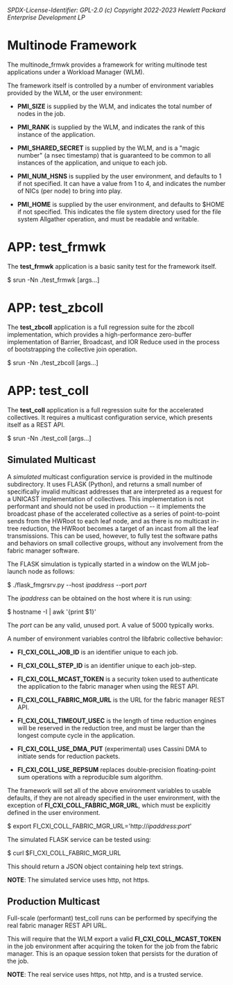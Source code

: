 *SPDX-License-Identifier: GPL-2.0 (c) Copyright 2022-2023 Hewlett Packard Enterprise Development LP*

# Multinode Framework

The multinode_frmwk provides a framework for writing multinode test applications
under a Workload Manager (WLM).

The framework itself is controlled by a number of environment variables provided
by the WLM, or the user environment:

- **PMI_SIZE** is supplied by the WLM, and indicates the total number of nodes in the
job.

- **PMI_RANK** is supplied by the WLM, and indicates the rank of this instance of the
application.

- **PMI_SHARED_SECRET** is supplied by the WLM, and is a "magic number" (a nsec
timestamp) that is guaranteed to be common to all instances of the application,
and unique to each job.

- **PMI_NUM_HSNS** is supplied by the user environment, and defaults to 1 if not
specified. It can have a value from 1 to 4, and indicates the number of NICs
(per node) to bring into play.

- **PMI_HOME** is supplied by the user environment, and defaults to $HOME if not
specified. This indicates the file system directory used for the file system
Allgather operation, and must be readable and writable.

# APP: test_frmwk

The **test_frmwk** application is a basic sanity test for the framework itself.

$ srun -Nn ./test_frmwk [args...]

# APP: test_zbcoll

The **test_zbcoll** application is a full regression suite for the zbcoll
implementation, which provides a high-performance zero-buffer implementation of
Barrier, Broadcast, and IOR Reduce used in the process of bootstrapping the
collective join operation.

$ srun -Nn ./test_zbcoll [args...]

# APP: test_coll

The **test_coll** application is a full regression suite for the accelerated
collectives. It requires a multicast configuration service, which presents
itself as a REST API.

$ srun -Nn ./test_coll [args...]

## Simulated Multicast ##

A *simulated* multicast configuration service is provided in the multinode
subdirectory. It uses FLASK (Python), and returns a small number of specifically
invalid multicast addresses that are interpreted as a request for a UNICAST
implementation of collectives. This implementation is not performant and should
not be used in production -- it implements the broadcast phase of the
accelerated collective as a series of point-to-point sends from the HWRoot to
each leaf node, and as there is no multicast in-tree reduction, the HWRoot
becomes a target of an incast from all the leaf transmissions. This can be used,
however, to fully test the software paths and behaviors on small collective
groups, without any involvement from the fabric manager software.

The FLASK simulation is typically started in a window on the WLM job-launch node
as follows:

$ ./flask_fmgrsrv.py --host *ipaddress* --port *port*

The *ipaddress* can be obtained on the host where it is run using:

$ hostname -I | awk '{print $1}'

The *port* can be any valid, unused port. A value of 5000 typically works.

A number of environment variables control the libfabric collective behavior:

- **FI_CXI_COLL_JOB_ID** is an identifier unique to each job.

- **FI_CXI_COLL_STEP_ID** is an identifier unique to each job-step.

- **FI_CXI_COLL_MCAST_TOKEN** is a security token used to authenticate the
application to the fabric manager when using the REST API.

- **FI_CXI_COLL_FABRIC_MGR_URL** is the URL for the fabric manager REST API.

- **FI_CXI_COLL_TIMEOUT_USEC** is the length of time reduction engines will be
reserved in the reduction tree, and must be larger than the longest compute
cycle in the application.

- **FI_CXI_COLL_USE_DMA_PUT** (experimental) uses Cassini DMA to initiate sends
for reduction packets.

- **FI_CXI_COLL_USE_REPSUM** replaces double-precision floating-point sum
operations with a reproducible sum algorithm.

The framework will set all of the above environment variables to usable
defaults, if they are not already specified in the user environment, with the
exception of **FI_CXI_COLL_FABRIC_MGR_URL**, which must be explicitly defined in
the user environment.

$ export FI_CXI_COLL_FABRIC_MGR_URL='http://*ipaddress*:*port*'

The simulated FLASK service can be tested using:

$ curl $FI_CXI_COLL_FABRIC_MGR_URL

This should return a JSON object containing help text strings.

**NOTE**: The simulated service uses http, not https.

## Production Multicast ##

Full-scale (performant) test_coll runs can be performed by specifying the real
fabric manager REST API URL.

This will require that the WLM export a valid **FI_CXI_COLL_MCAST_TOKEN** in the
job environment after acquiring the token for the job from the fabric manager.
This is an opaque session token that persists for the duration of the job.

**NOTE**: The real service uses https, not http, and is a trusted service.

